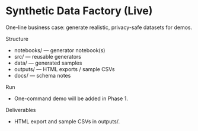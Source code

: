 # Synthetic Data Factory (Live)

One-line business case: generate realistic, privacy-safe datasets for demos.

Structure
- notebooks/ — generator notebook(s)
- src/ — reusable generators
- data/ — generated samples
- outputs/ — HTML exports / sample CSVs
- docs/ — schema notes

Run
- One-command demo will be added in Phase 1.

Deliverables
- HTML export and sample CSVs in outputs/.
